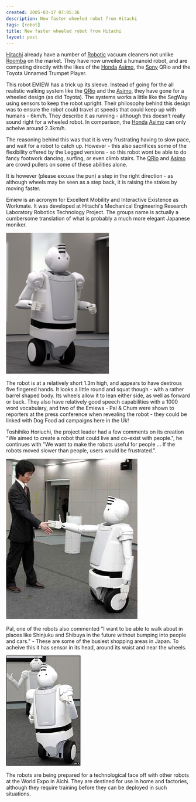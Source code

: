 ```yaml
---
created: 2005-03-17 07:05:36
description: New faster wheeled robot from Hitachi
tags: [robot]
title: New faster wheeled robot from Hitachi
layout: post
---
```

[Hitachi](Hitachi "Hitachi") already have a number of [Robotic](Robotic "Robotic") vacuum cleaners not unlike [Roomba](roomba "A Robotic vacuum cleaning system") on the market. They have now unveiled a humanoid robot, and are competing directly with the likes of the [Honda](Honda "Honda") [Asimo](Asimo "Asimo"), the [Sony](Sony "Sony") QRio and the Toyota Unnamed Trumpet Player.

This robot EMIEW has a trick up its sleeve. Instead of going for the all realistic walking system like the [QRio](Qrio "Qrio") and the [Asimo](Asimo "Asimo"), they have gone for a wheeled design (as did Toyota).  The systems works a little like the SegWay using sensors to keep the robot upright. Their philosophy behind this design was to ensure the robot could travel at speeds that could keep up with humans - 6km/h. They describe it as running - although this doesn't really sound right for a wheeled robot. In comparison, the [Honda](Honda "Honda") [Asimo](Asimo "Asimo") can only acheive around 2.3km/h.

The reasoning behind this was that it is very frustrating having to slow pace, and wait for a robot to catch up. However - this also sacrifices some of the flexibility offered by the Legged versions - so this robot wont be able to do fancy footwork dancing, surfing, or even climb stairs. The [QRio](Qrio "Qrio") and [Asimo](Asimo "Asimo") are crowd pullers on some of these abilities alone.

It is however (please excuse the pun) a step in the right direction - as although wheels may be seen as a step back, it is raising the stakes by moving faster.

Emiew is an acronym for Excellent Mobility and Interactive Existence as Workmate. It was developed at Hitachi's Mechanical Engineering Research Laboratory Robotics Technology Project. The groups name is actually a cumbersome translation of what is probably a much more elegant Japanese moniker.

![](/assets/hitachi_sony_honda_robots/HitachiRobotAFP.jpg)

The robot is at a relatively short 1.3m high, and appears to have dextrous five fingered hands. It looks a little round and squat though - with a rather barrel shaped body. Its wheels allow it to lean either side, as well as forward or back. They also have relatively good speech capabilities with a 1000 word vocabulary, and two of the Emiews - Pal &amp; Chum were shown to reporters at the press conference when revealing the robot - they could be linked with Dog Food ad campaigns here in the Uk!

Toshihiko Horiuchi, the project leader had a few comments on its creation "We aimed to create a robot that could live and co-exist with people.", he continues with "We want to make the robots useful for people ... If the robots moved slower than people, users would be frustrated.".

![](/assets/hitachi_sony_honda_robots/HitachiRobot2.jpg)

Pal, one of the robots also commented "I want to be able to walk about in places like Shinjuku and Shibuya in the future without bumping into people and cars." - These are some of the busiest shopping areas in Japan. To acheive this it has sensor in its head, around its waist and near the wheels.

![](/assets/hitachi_sony_honda_robots/robot_hitachi203afp.jpg)

The robots are being prepared for a technological face off with other robots at the World Expo in Aichi. They are destined for use in home and factories, although they require training before they can be deployed in such situations.
